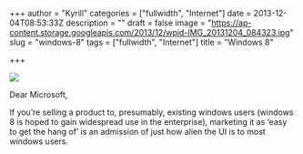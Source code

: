 +++
author = "Kyrill"
categories = ["fullwidth", "Internet"]
date = 2013-12-04T08:53:33Z
description = ""
draft = false
image = "https://ap-content.storage.googleapis.com/2013/12/wpid-IMG_20131204_084323.jpg"
slug = "windows-8"
tags = ["fullwidth", "Internet"]
title = "Windows 8"

+++


![](https://ap-content.storage.googleapis.com/2013/12/wpid-IMG_20131204_084323.jpg)

Dear Microsoft,

If you’re selling a product to, presumably, existing windows users (windows 8 is hoped to gain widespread use in the enterprise), marketing it as ‘easy to get the hang of’ is an admission of just how alien the UI is to most windows users.


